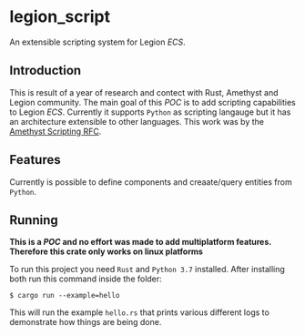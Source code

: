 # legion_script

An extensible scripting system for Legion _ECS_.

## Introduction

This is result of a year of research and contect with Rust, Amethyst and Legion community. The main goal of this _POC_ is to add scripting capabilities to Legion _ECS_. Currently it supports ```Python``` as scripting langauge but it has an architecture extensible to other languages. This work was by the [Amethyst Scripting RFC](https://github.com/amethyst/rfcs/blob/master/0001-scripting.md).

## Features

Currently is possible to define components and creaate/query entities from ```Python```.

## Running

**This is a _POC_ and no effort was made to add multiplatform features. Therefore this crate only works on linux platforms**

To run this project you need ```Rust``` and ```Python 3.7``` installed. After installing both run this command inside the folder:

```$ cargo run --example=hello```

This will run the example ```hello.rs``` that prints various different logs to demonstrate how things are being done.
